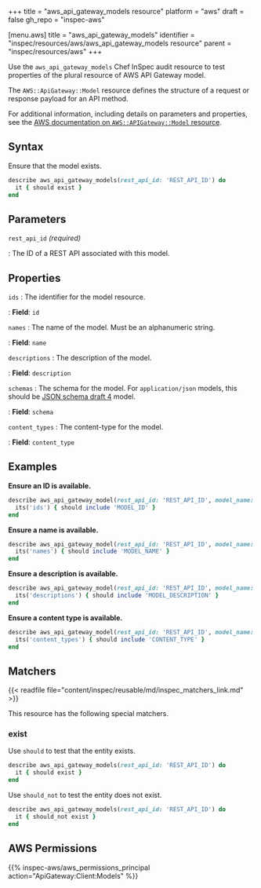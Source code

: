+++
title = "aws_api_gateway_models resource"
platform = "aws"
draft = false
gh_repo = "inspec-aws"

[menu.aws]
title = "aws_api_gateway_models"
identifier = "inspec/resources/aws/aws_api_gateway_models resource"
parent = "inspec/resources/aws"
+++

Use the `aws_api_gateway_models` Chef InSpec audit resource to test properties of the plural resource of AWS API Gateway model.

The `AWS::ApiGateway::Model` resource defines the structure of a request or response payload for an API method.

For additional information, including details on parameters and properties, see the [AWS documentation on `AWS::APIGateway::Model` resource](https://docs.aws.amazon.com/AWSCloudFormation/latest/UserGuide/aws-resource-apigateway-model.html).

## Syntax

Ensure that the model exists.

```ruby
describe aws_api_gateway_models(rest_api_id: 'REST_API_ID') do
  it { should exist }
end
```

## Parameters

`rest_api_id` _(required)_

: The ID of a REST API associated with this model.

## Properties

`ids`
: The identifier for the model resource.

: **Field**: `id`

`names`
: The name of the model. Must be an alphanumeric string.

: **Field**: `name`

`descriptions`
: The description of the model.

: **Field**: `description`

`schemas`
: The schema for the model. For `application/json` models, this should be [JSON schema draft 4](https://tools.ietf.org/html/draft-zyp-json-schema-04) model.

: **Field**: `schema`

`content_types`
: The content-type for the model.

: **Field**: `content_type`

## Examples

**Ensure an ID is available.**

```ruby
describe aws_api_gateway_model(rest_api_id: 'REST_API_ID', model_name: 'MODEL_NAME') do
  its('ids') { should include 'MODEL_ID' }
end
```

**Ensure a name is available.**

```ruby
describe aws_api_gateway_model(rest_api_id: 'REST_API_ID', model_name: 'MODEL_NAME') do
  its('names') { should include 'MODEL_NAME' }
end
```

**Ensure a description is available.**

```ruby
describe aws_api_gateway_model(rest_api_id: 'REST_API_ID', model_name: 'MODEL_NAME') do
  its('descriptions') { should include 'MODEL_DESCRIPTION' }
end
```

**Ensure a content type is available.**

```ruby
describe aws_api_gateway_model(rest_api_id: 'REST_API_ID', model_name: 'MODEL_NAME') do
  its('content_types') { should include 'CONTENT_TYPE' }
end
```

## Matchers

{{< readfile file="content/inspec/reusable/md/inspec_matchers_link.md" >}}

This resource has the following special matchers.

### exist

Use `should` to test that the entity exists.

```ruby
describe aws_api_gateway_models(rest_api_id: 'REST_API_ID') do
  it { should exist }
end
```

Use `should_not` to test the entity does not exist.

```ruby
describe aws_api_gateway_models(rest_api_id: 'REST_API_ID') do
  it { should_not exist }
end
```

## AWS Permissions

{{% inspec-aws/aws_permissions_principal action="ApiGateway:Client:Models" %}}
